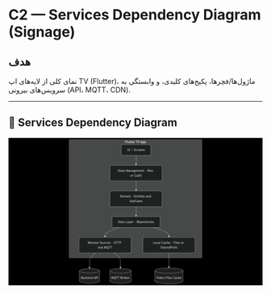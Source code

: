 # C2 — Services Dependency Diagram (Signage)

## هدف
نمای کلی از لایه‌های اپ TV (Flutter)، ماژول‌ها/فچرها، پکیج‌های کلیدی، و وابستگی به سرویس‌های بیرونی (API، MQTT، CDN).

---


## 🔗 Services Dependency Diagram

![Services Dependency Diagram](images/Services_Dependency_Diagram.png)
